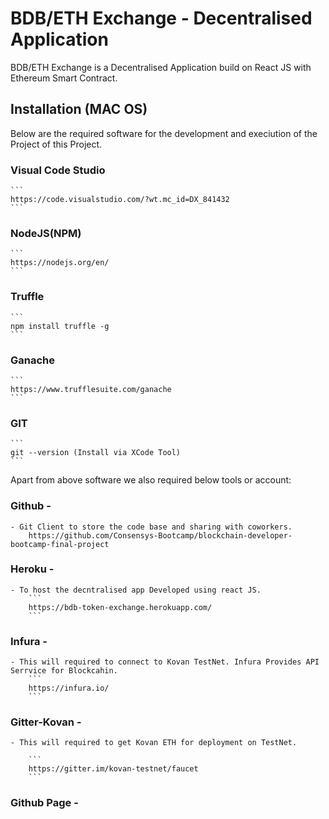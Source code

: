 # BDB/ETH Exchange - Decentralised Application

BDB/ETH Exchange is a Decentralised Application build on React JS with Ethereum Smart Contract.


## Installation (MAC OS)
Below are the required software for the development and execiution of the Project of this Project.

### Visual Code Studio
    ```
    https://code.visualstudio.com/?wt.mc_id=DX_841432
    ```
### NodeJS(NPM)
    ```
    https://nodejs.org/en/
    ```
### Truffle
    ```
    npm install truffle -g
    ```
### Ganache
    ```
    https://www.trufflesuite.com/ganache
    ```
### GIT
    ```
    git --version (Install via XCode Tool)
    ```

Apart from above software we also required below tools or account:
### Github - 
    - Git Client to store the code base and sharing with coworkers.
        https://github.com/Consensys-Bootcamp/blockchain-developer-bootcamp-final-project
       
### Heroku - 
    - To host the decntralised app Developed using react JS.
        ```
        https://bdb-token-exchange.herokuapp.com/
        ```
### Infura - 
    - This will required to connect to Kovan TestNet. Infura Provides API Serrvice for Blockcahin.
        ```
        https://infura.io/
        ```
### Gitter-Kovan - 
    - This will required to get Kovan ETH for deployment on TestNet.
    
        ```
        https://gitter.im/kovan-testnet/faucet
        ```
### Github Page - 



